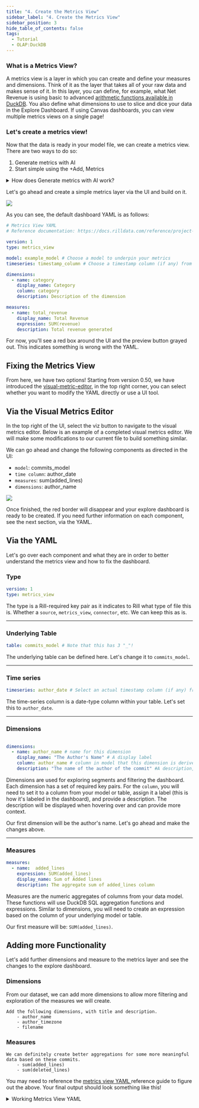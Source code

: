 ```yaml
---
title: "4. Create the Metrics View"
sidebar_label: "4. Create the Metrics View"
sidebar_position: 3
hide_table_of_contents: false
tags:
  - Tutorial
  - OLAP:DuckDB
---
```


### What is a Metrics View? 
A metrics view is a layer in which you can create and define your measures and dimensions. Think of it as the layer that takes all of your raw data and makes sense of it. In this layer, you can define, for example, what Net Revenue is using basic to advanced [arithmetic functions available in DuckDB](https://duckdb.org/docs/stable/sql/functions/numeric.html). You also define what dimensions to use to slice and dice your data in the Explore Dashboard. If using Canvas dashboards, you can view multiple metrics views on a single page! 

### Let's create a metrics view!

Now that the data is ready in your model file, we can create a metrics view. There are two ways to do so:
1. Generate metrics with AI
2. Start simple using the +Add, Metrics 

<details>
  <summary>How does Generate metrics with AI work?</summary>
  
    We send a set of YAML files along with some context to OpenAI to suggest the dimensions, measures, and various other key pairs for your dashboard. 
</details>

Let's go ahead and create a simple metrics layer via the UI and build on it. 

<img src = '/img/tutorials/rill-basics/create-metrics-view-ui.png' class='rounded-gif' />
<br />


As you can see, the default dashboard YAML is as follows:

```yaml
# Metrics View YAML
# Reference documentation: https://docs.rilldata.com/reference/project-files/metrics_views

version: 1
type: metrics_view

model: example_model # Choose a model to underpin your metrics
timeseries: timestamp_column # Choose a timestamp column (if any) from your table

dimensions:
  - name: category
    display_name: Category
    column: category
    description: Description of the dimension

measures:
  - name: total_revenue
    display_name: Total Revenue
    expression: SUM(revenue)
    description: Total revenue generated
```

For now, you'll see a red box around the UI and the preview button grayed out. This indicates something is wrong with the YAML. 


## Fixing the Metrics View
From here, we have two options! 
Starting from version 0.50, we have introduced the [visual-metric-editor](/build/metrics-view/what-are-metrics-views#using-the-visual-metrics-editor), in the top right corner, you can select whether you want to modify the YAML directly or use a UI tool.

## Via the Visual Metrics Editor
In the top right of the UI, select the viz button to navigate to the visual metrics editor. Below is an example of a completed visual metrics editor. We will make some modifications to our current file to build something similar.


We can go ahead and change the following components as directed in the UI:

- `model`: commits_model
- `time column`: author_date
- `measures`: sum(added_lines)
- `dimensions`: author_name

<img src = '/img/tutorials/rill-basics/basic-viz-editor.png' class='rounded-gif' />
<br />

Once finished, the red border will disappear and your explore dashboard is ready to be created. If you need further information on each component, see the next section, via the YAML.


## Via the YAML
Let's go over each component and what they are in order to better understand the metrics view and how to fix the dashboard.

### Type 

```yaml
version: 1
type: metrics_view
```
The type is a Rill-required key pair as it indicates to Rill what type of file this is. Whether a `source`, `metrics_view`, `connector`, etc. We can keep this as is.

---

### Underlying Table ###
```yaml
table: commits_model # Note that this has 3 "_"! 
```

The underlying table can be defined here. Let's change it to `commits_model`.

---

### Time series ###
```yaml
timeseries: author_date # Select an actual timestamp column (if any) from your table
```
The time-series column is a date-type column within your table. Let's set this to `author_date`.

---
### Dimensions ###
```yaml

dimensions:
  - name: author_name # name for this dimension
    display_name: "The Author's Name" # A display label
    column: author_name # column in model that this dimension is derived from  
    description: "The name of the author of the commit" #A description, displayed when hovered over dimension

```
Dimensions are used for exploring segments and filtering the dashboard. Each dimension has a set of required key pairs. For the `column`, you will need to set it to a column from your model or table, assign it a label (this is how it's labeled in the dashboard), and provide a description. The description will be displayed when hovering over and can provide more context.

Our first dimension will be the author's name. Let's go ahead and make the changes above.

---
### Measures ###

```yaml
measures:
  - name:  added_lines
    expression: SUM(added_lines)
    display_name: Sum of Added lines
    description: The aggregate sum of added_lines column
```

Measures are the numeric aggregates of columns from your data model. These functions will use DuckDB SQL aggregation functions and expressions. Similar to dimensions, you will need to create an expression based on the column of your underlying model or table.

Our first measure will be: `SUM(added_lines)`.

## Adding more Functionality

Let's add further dimensions and measure to the metrics layer and see the changes to the explore dashboard.

### Dimensions

From our dataset, we can add more dimensions to allow more filtering and exploration of the measures we will create.

	Add the following dimensions, with title and description.
		- author_name
		- author_timezone
		- filename

### Measures	

	We can definitely create better aggregations for some more meaningful data based on these commits.
		- sum(added_lines)
		- sum(deleted_lines)


You may need to reference the <a href='https://docs.rilldata.com/reference/project-files/explore-dashboards' target="_blank">metrics view YAML </a> reference guide to figure out the above. Your final output should look something like this! 




<details>
  <summary> Working Metrics View YAML</summary>
  ```yaml
# Metrics View YAML
# Reference documentation: https://docs.rilldata.com/reference/project-files/metrics_views

version: 1
type: metrics_view

table: commits_model

timeseries: author_date # Select an actual timestamp column (if any) from your table

dimensions:
  - column: author_name
    name: author_name
    display_name: The Author's Name
    description: The name of the author of the commit

  - column: author_timezone
    display_name: "The Author's TZ"
    description: "The Author's Timezone"

  - column: filename
    display_name: "The filename"
    description: "The name of the modified filename"

measures:
  - expression: SUM(added_lines)
    name: added_lines
    display_name: Sum of Added lines
    format_preset: humanize
    description: The aggregate sum of added_lines column.
    valid_percent_of_total: true

  - expression: "SUM(deleted_lines)"
    name: deleted_lines
    display_name: "Sum of deleted lines"
    description: "The aggregate sum of deleted_lines column."

```

</details>


### Completed visual metrics editor

If you decide to build out the metrics view via the UI, it should look something like below!


<img src = '/img/tutorials/rill-basics/new-viz-editor.png' class='rounded-gif' />
<br />


